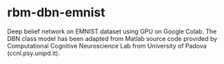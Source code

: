 # rbm-dbn-emnist
Deep belief network on EMNIST dataset using GPU on Google Colab.
The DBN class model has been adapted from Matlab source code provided by Computational Cognitive Neuroscience Lab from University of Padova (ccnl.psy.unipd.it).

